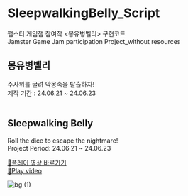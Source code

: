 # SleepwalkingBelly_Script
쨈스터 게임잼 참여작 &lt;몽유병벨리> 구현코드<br/>
Jamster Game Jam participation Project_without resources

## 몽유병벨리<br/>
주사위를 굴려 악몽속을 탈출하자! <br/>
제작 기간 : 24.06.21 ~ 24.06.23<br/><br/>

## Sleepwalking Belly
Roll the dice to escape the nightmare! <br/>
Project Period: 24.06.21 ~ 24.06.23

[🎲플레이 영상 바로가기](https://youtu.be/LBuG-fCGHfU?si=5O7B42B1vXHRpxFM) <br/>
[🎲Play video](https://youtu.be/LBuG-fCGHfU?si=5O7B42B1vXHRpxFM)


![bg (1)](https://github.com/user-attachments/assets/44cf967a-8229-4324-86bc-8c750f027bae)

